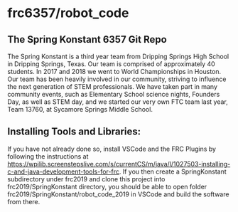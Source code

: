 # frc6357/robot_code

The Spring Konstant 6357 Git Repo
-------------------------------

The Spring Konstant is a third year team from Dripping Springs High School in Dripping Springs, Texas. Our team is comprised of approximately 40 students. In 2017 and 2018 we went to World Championships in Houston. Our team has been heavily involved in our community, striving to influence the next generation of STEM professionals. We have taken part in many community events, such as Elementary School science nights, Founders Day, as well as STEM day, and we started our very own FTC team last year, Team 13760, at Sycamore Springs Middle School.

Installing Tools and Libraries:
-------------------------------

If you have not already done so, install VSCode and the FRC Plugins by following the instructions at https://wpilib.screenstepslive.com/s/currentCS/m/java/l/1027503-installing-c-and-java-development-tools-for-frc. If you then create a SpringKonstant subdirectory under frc2019 and clone this project into frc2019/SpringKonstant directory, you should be able to open folder frc2019/SpringKonstant/robot_code_2019 in VSCode and build the software from there.
